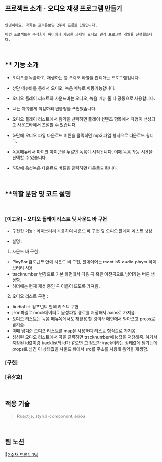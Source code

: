 <br>

## **프로젝트 소개 - 오디오 재생 프로그램 만들기**

```

안녕하세요. 저희는 프리온보딩 2주차 프론트 1팀입니다.

이번 프로젝트는 주식회사 하이에서 제공한 과제인 오디오 관리 프로그램 개발을 진행했습니다.

```

<br>

## \*\* 기능 소개

- 오디오를 녹음하고, 재생하는 등 오디오 파일을 관리하는 프로그램입니다.

- 상단 메뉴바를 통해서 오디오, 녹음 메뉴로 이동가능합니다.

- 오디오 플레이 리스트와 사운드바는 오디오, 녹음 메뉴 둘 다 공통으로 사용합니다.

- UI는 자유롭게 작업하되 반응형을 구현했습니다.

- 오디오 플레이 리스트에서 음악을 선택하면 플레이 컨텐츠 항목에서 파형이 생셩되고 사운드바에서 조절할 수 있습니다.

- 하단에 오디오 파일 다운로드 버튼을 클릭하면 mp3 파일 형식으로 다운로드 됩니다.

- 녹음메뉴에서 마이크 아이콘을 누르면 녹음이 시작됩니다. 이때 녹음 가능 시간을 선택할 수 있습니다.

- 하단에 음성녹음 다운로드 버튼을 클릭하면 다운로드 됩니다.

<br>

## \*\*역할 분담 및 코드 설명

​

### [이고운] - 오디오 플레이 리스트 및 사운드 바 구현

- 구현한 기능 : 라이브러리 사용하여 사운드 바 구현 및 오디오 플레이 리스트 생성

- 설명 :

1. 사운드 바 구현 :

- PlayBar 컴포넌트 안에 사운드 바 구현, 플레이어는 react-h5-audio-player 라이브러리 사용
- tracknumber 변경으로 기본 화면에서 다음 곡 혹은 이전곡으로 넘어가는 버튼 생성함.
- 헤더에는 현재 재생 중인 곡 이름이 뜨도록 가져옴.

2. 오디오 리스트 구현 :

- AudioList 컴포넌트 안에 리스트 구현
- json파일로 mock데이터로 음성파일 경로를 저장해서 axios로 가져옴.
- 오디오 리스트는 녹음 메뉴쪽에서도 재활용 할 것이라 메인에서 받아오고 props로 넘겨줌.
- 이때 넘겨준 오디오 리스트를 map을 사용하여 리스트 형식으로 가져옴.
- 생성된 오디오 리스트에서 곡을 클릭하면 tracknumber에 id값을 저장해줌. 여기서 저장된 id값이랑 tracklist의 id가 같으면 그 정보가 track이라는 상태값에 담기는데 props로 넘긴 이 상태값을 사운드 바에서 src를 주소를 사용해 음악을 재생함.

### [구현]

### [유상호]

<br>



## **적용 기술**

> React.js, styled-component, axios

<br>



## **팀 노션**

📝[2주차 프론트 1팀](https://www.notion.so/wecode/1-0836f4996a4e4c90b48508414ee81018)